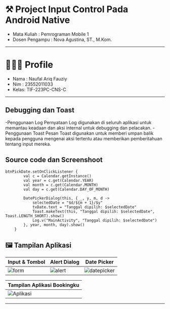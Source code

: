 # ⚒ Project Input Control Pada Android Native

- Mata Kuliah : Pemrograman Mobile 1
- Dosen Pengampu : Nova Agustina, ST., M.Kom.

---

# 👱🏻‍♂ Profile 

- Nama : Naufal Ariq Fauziy
- Nim  : 23552011033
- Kelas: TIF-223PC-CNS-C

---

## Debugging dan Toast 

-Penggunaan Log
Pernyataan Log digunakan di seluruh aplikasi untuk memantau keadaan dan aksi internal untuk debugging dan pelacakan.
-Penggunaan Toast
Pesan Toast digunakan untuk memberi umpan balik kepada pengguna mengenai aksi tertentu atau memberikan pemberitahuan tentang input mereka.

## Source code dan Screenshoot

    btnPickDate.setOnClickListener {
            val c = Calendar.getInstance()
            val year = c.get(Calendar.YEAR)
            val month = c.get(Calendar.MONTH)
            val day = c.get(Calendar.DAY_OF_MONTH)

            DatePickerDialog(this, { _, y, m, d ->
                selectedDate = "$d/${m + 1}/$y"
                tvDate.text = "Tanggal dipilih: $selectedDate"
                Toast.makeText(this, "Tanggal dipilih: $selectedDate", Toast.LENGTH_SHORT).show()
                Log.v("MainActivity", "Tanggal dipilih: $selectedDate")
            }, year, month, day).show()
        }


## 🖼️ Tampilan Aplikasi

| Input & Tombol                        | Alert Dialog                           | Date Picker                         |
|--------------------------------------|----------------------------------------|-------------------------------------|
| ![form](https://github.com/user-attachments/assets/f097a7e2-6069-4ed7-9038-3379dd6e9671)        | ![alert](https://github.com/user-attachments/assets/edf938bf-b7da-426a-b948-382a068a71b9)        | ![datepicker](https://github.com/user-attachments/assets/8d1f9fdb-3f8d-46b6-a0a9-178e5ef6a962) |

| Tampilan Aplikasi Bookingku          |
|--------------------------------------|
| ![Aplikasi](https://github.com/user-attachments/assets/b25ed5d7-7265-406d-abee-abbdf03e091f)                        |



---




